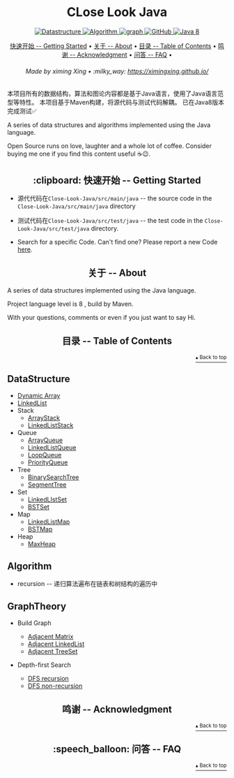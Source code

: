 <h1 id="close_look_java" align="center">CLose Look Java</h1>

<p align="center">
    <a href="#DataStructure">
        <img src="https://img.shields.io/badge/Content-Datastructure-orange" alt="Datastructure">
    </a>
    <a href="#Algorithm">
        <img src="https://img.shields.io/badge/Content-Algorithm-orange" alt="Algorithm">
    </a>
    <a href="#GraphTheory">
        <img src="https://img.shields.io/badge/Content-graph-orange" alt="graph">
    </a>
    <a href="http://www.apache.org/licenses/">
        <img src="https://img.shields.io/badge/license-Apache-blue" alt="GitHub">
    </a>
    <a href="https://www.oracle.com/technetwork/java/javase/downloads/index-jsp-138363.html">
        <img src="https://img.shields.io/badge/Java-8-blue" alt="Java 8">
    </a>
</p>
 
<p align="center">
    <a href="#clipboard-getting-started">快速开始 -- Getting Started</a> •
    <a href="#about">关于 -- About</a> •
    <a href="#table-of-contents">目录 -- Table of Contents</a> •
    <a href="#acknowledgment">鸣谢 -- Acknowledgment</a> •
    <a href="#speech_balloon-faq">问答 -- FAQ</a> •
</p>

<h6 align="center">Made by ximing Xing • :milky_way: 
<a href="https://ximingxing.github.io/">https://ximingxing.github.io/</a>
</h6>

本项目所有的数据结构，算法和图论内容都是基于Java语言，使用了Java语言范型等特性。
本项目基于Maven构建，将源代码与测试代码解耦。
已在Java8版本完成测试✅

A series of data structures and algorithms implemented using the Java language.

Open Source runs on love, laughter and a whole lot of coffee. Consider buying me one if you find this content useful ☕️😉.

<h2 align="center">:clipboard: 快速开始 -- Getting Started</h2>

* 源代代码在`Close-Look-Java/src/main/java` -- the source code in the `Close-Look-Java/src/main/java` directory 

* 测试代码在`Close-Look-Java/src/test/java` -- the test code in the `Close-Look-Java/src/test/java` directory.

- Search for a specific Code. Can't find one? Please report a new Code [here](https://github.com/ximingxing/Close-Look-Java/issues).

<h2 align="center">关于 -- About</h2>

A series of data structures implemented using the Java language.

Project language level is 8 , build by Maven.

With your questions, comments or even if you just want to say Hi.

<h2 align="center">目录 -- Table of Contents</h2>
<p align="right"><a href="#close_look_java"><sup>▴ Back to top</sup></a></p>

## DataStructure

* [Dynamic Array](https://github.com/ximingxing/Close-Look-Java/blob/master/src/main/java/datastructure/array/Array.java)
* [LinkedList](https://github.com/ximingxing/Close-Look-Java/blob/master/src/main/java/datastructure/linkedlist/LinkedList.java)
* Stack
    * [ArrayStack](https://github.com/ximingxing/Close-Look-Java/blob/master/src/main/java/datastructure/stack/ArrayStack.java)
    * [LinkedListStack](https://github.com/ximingxing/Close-Look-Java/blob/master/src/main/java/datastructure/stack/LinkedListStack.java)
* Queue
    * [ArrayQueue](https://github.com/ximingxing/Close-Look-Java/blob/master/src/main/java/datastructure/queue/ArrayQueue.java)
    * [LinkedListQueue](https://github.com/ximingxing/Close-Look-Java/blob/master/src/main/java/datastructure/queue/LinkedListQueue.java)
    * [LoopQueue](https://github.com/ximingxing/Close-Look-Java/blob/master/src/main/java/datastructure/queue/LoopQueue.java)
    * [PriorityQueue](https://github.com/ximingxing/Close-Look-Java/blob/master/src/main/java/datastructure/heap/PriorityQueue.java)
* Tree
    * [BinarySearchTree](https://github.com/ximingxing/Close-Look-Java/blob/master/src/main/java/datastructure/tree/BST.java)
    * [SegmentTree](https://github.com/ximingxing/Close-Look-Java/blob/master/src/main/java/datastructure/tree/SegmentTree.java)
* Set
    * [LinkedLIstSet](https://github.com/ximingxing/Close-Look-Java/blob/master/src/main/java/datastructure/set/LinkedListSet.java)
    * [BSTSet](https://github.com/ximingxing/Close-Look-Java/blob/master/src/main/java/datastructure/set/BSTSet.java)
* Map
    * [LinkedListMap](https://github.com/ximingxing/Close-Look-Java/blob/master/src/main/java/datastructure/map/LinkedListMap.java)
    * [BSTMap](https://github.com/ximingxing/Close-Look-Java/blob/master/src/main/java/datastructure/map/BSTMap.java)
* Heap
    * [MaxHeap](https://github.com/ximingxing/Close-Look-Java/blob/master/src/main/java/datastructure/heap/MaxHeap.java)

## Algorithm

* recursion -- 递归算法遍布在链表和树结构的遍历中

## GraphTheory

* Build Graph
    * [Adjacent Matrix](https://github.com/ximingxing/Close-Look-Java/blob/master/src/main/java/graph/basic/AdjMatrix.java)
    * [Adjacent LinkedList](https://github.com/ximingxing/Close-Look-Java/blob/master/src/main/java/graph/basic/AdjList.java)
    * [Adjacent TreeSet](https://github.com/ximingxing/Close-Look-Java/blob/master/src/main/java/graph/basic/AdjSet.java)
    
* Depth-first Search
    * [DFS recursion](https://github.com/ximingxing/Close-Look-Java/blob/master/src/main/java/graph/dfs/GraphDFS.java)
    * [DFS non-recursion](https://github.com/ximingxing/Close-Look-Java/blob/master/src/main/java/graph/dfs/GraphDFSnr.java)

<h2 align="center">鸣谢 -- Acknowledgment</h2>
<p align="right"><a href="#close_look_java"><sup>▴ Back to top</sup></a></p>

<h2 align="center">:speech_balloon: 问答 -- FAQ</h2>
<p align="right"><a href="#close_look_java"><sup>▴ Back to top</sup></a></p>
